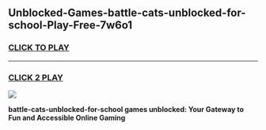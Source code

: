 
## Unblocked-Games-battle-cats-unblocked-for-school-Play-Free-7w6o1
<h3>
<a href="https://premium76.site?title=battle-cats-unblocked-for-school&ref=18A1">CLICK TO PLAY</a></h3>
<hr>

<h3>
<a href="https://premium76.site?title=battle-cats-unblocked-for-school&ref=18A1">CLICK 2 PLAY</a>
  
</h3>

<a href="https://premium76.site?title=battle-cats-unblocked-for-school&ref=18A1"><img src="https://clearcache.store/games.png"></a>


**battle-cats-unblocked-for-school games unblocked: Your Gateway to Fun and Accessible Online Gaming**
